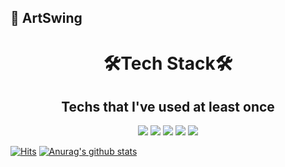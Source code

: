 ## 🤔 ArtSwing

<!--
**ArtSwing/ArtSwing** is a ✨ _special_ ✨ repository because its `README.md` (this file) appears on your GitHub profile.

Here are some ideas to get you started:

- 🔭 I’m currently working on ...
- 🌱 I’m currently learning ...
- 👯 I’m looking to collaborate on ...
- 🤔 I’m looking for help with ...
- 💬 Ask me about ...
- 📫 How to reach me: ...
- 😄 Pronouns: ...
- ⚡ Fun fact: ...
-->


<h1 align="center">🛠Tech Stack🛠</h1>
<h2 align="center">Techs that I've used at least once</h2>
  <div align=center>	
  <img src="https://img.shields.io/badge/Javascript-F7DF1E?style=flat-square&logo=Javascript&logoColor=black"/></a>
  <img src="https://img.shields.io/badge/Java-007396?style=flat-square&logo=Java&logoColor=white"/></a>
  <img src="https://img.shields.io/badge/Python-3776AB?style=flat-square&logo=Oracle&logoColor=white"/></a>
  <img src="https://img.shields.io/badge/Spring-6DB33F?style=flat-square&logo=Spring&logoColor=white"/></a>
  <img src="https://img.shields.io/badge/Oracle-F80000?style=flat-square&logo=Oracle&logoColor=white"/></a>
  
	
  </div>
  
  
  
  
 [![Hits](https://hits.seeyoufarm.com/api/count/incr/badge.svg?url=https%3A%2F%2Fgithub.com%2Fzzsza)](https://hits.seeyoufarm.com) 
 [![Anurag's github stats](https://github-readme-stats.vercel.app/api?username=ArtSwing)](https://github.com/anuraghazra/github-readme-stats)
